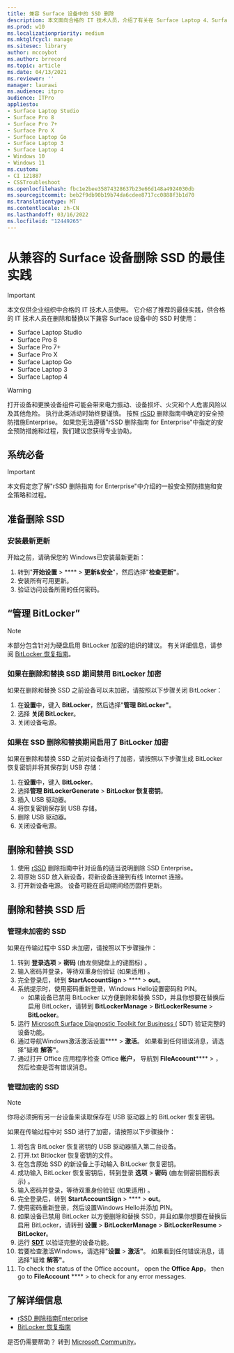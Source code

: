 ```yaml
---
title: 兼容 Surface 设备中的 SSD 删除
description: 本文面向合格的 IT 技术人员，介绍了有关在 Surface Laptop 4、Surface Laptop 3、Surface Pro 7+、Surface Pro X 和 Surface Laptop Go 中删除和替换 SSD 的建议最佳做法。
ms.prod: w10
ms.localizationpriority: medium
ms.mktglfcycl: manage
ms.sitesec: library
author: mccoybot
ms.author: brrecord
ms.topic: article
ms.date: 04/13/2021
ms.reviewer: ''
manager: laurawi
ms.audience: itpro
audience: ITPro
appliesto:
- Surface Laptop Studio
- Surface Pro 8
- Surface Pro 7+
- Surface Pro X
- Surface Laptop Go
- Surface Laptop 3
- Surface Laptop 4
- Windows 10
- Windows 11
ms.custom:
- CI 121887
- CSSTroubleshoot
ms.openlocfilehash: fbc1e2bee35874328637b23e66d148a4924030db
ms.sourcegitcommit: beb2f9db90b19b74da6cdee8717cc0888f3b1d70
ms.translationtype: MT
ms.contentlocale: zh-CN
ms.lasthandoff: 03/16/2022
ms.locfileid: "12449265"
---
```

# <a name="best-practices-for-ssd-removal-from-compatible-surface-devices"></a>从兼容的 Surface 设备删除 SSD 的最佳实践

> [!IMPORTANT]
> 本文仅供企业组织中合格的 IT 技术人员使用。 它介绍了推荐的最佳实践，供合格的 IT 技术人员在删除和替换以下兼容 Surface 设备中的 SSD 时使用：

- Surface Laptop Studio
- Surface Pro 8
- Surface Pro 7+
- Surface Pro X
- Surface Laptop Go
- Surface Laptop 3
- Surface Laptop 4

> [!WARNING]
> 打开设备和更换设备组件可能会带来电力振动、设备损坏、火灾和个人危害风险以及其他危险。  执行此类活动时始终要谨慎。 按照 [rSSD](https://www.microsoft.com/download/100440) 删除指南中确定的安全预防措施Enterprise。 如果您无法遵循"rSSD 删除指南 for Enterprise"中指定的安全预防措施和过程，我们建议您获得专业协助。

## <a name="prerequisites"></a>系统必备

> [!IMPORTANT]
> 本文假定您了解"rSSD 删除指南 for Enterprise"中介绍的一般安全预防措施和安全策略和过程。

## <a name="prepare-for-ssd-removal"></a>准备删除 SSD

### <a name="install-the-latest-updates"></a>安装最新更新

开始之前，请确保您的 Windows已安装最新更新：

1. 转到"**开始设置** > **** > **更新&安全**"，然后选择"**检查更新"**。
2. 安装所有可用更新。
3. 验证访问设备所需的任何密码。  

## <a name="manage-bitlocker"></a>“管理 BitLocker”

> [!NOTE]
> 本部分包含针对为硬盘启用 BitLocker 加密的组织的建议。 有关详细信息，请参阅  [BitLocker 恢复指南](/windows/security/information-protection/bitlocker/bitlocker-recovery-guide-plan)。

### <a name="if-bitlocker-encryption-is-disabled-during-ssd-removal-and-replacement"></a>如果在删除和替换 SSD 期间禁用 BitLocker 加密

如果在删除和替换 SSD 之前设备可以未加密，请按照以下步骤关闭 BitLocker：

1. 在**设置**中，键入 **BitLocker**，然后选择"**管理 BitLocker"**。
2. 选择 **关闭 BitLocker**。
3. 关闭设备电源。

### <a name="if-bitlocker-encryption-is-enabled-during-ssd-removal-and-replacement"></a>如果在 SSD 删除和替换期间启用了 BitLocker 加密

如果在删除和替换 SSD 之前对设备进行了加密，请按照以下步骤生成 BitLocker 恢复密钥并将其保存到 USB 存储：

1. 在**设置**中，键入 **BitLocker**。
2. 选择**管理 BitLockerGenerate** > **BitLocker 恢复密钥**。
2. 插入 USB 驱动器。
4. 将恢复密钥保存到 USB 存储。  
5. 删除 USB 驱动器。  
6. 关闭设备电源。

## <a name="remove-and-replace-ssd"></a>删除和替换 SSD

1. 使用 [rSSD](https://www.microsoft.com/download/100440) 删除指南中针对设备的适当说明删除 SSD Enterprise。
2. 将原始 SSD 放入新设备，将新设备连接到有线 Internet 连接。
3. 打开新设备电源。 设备可能在启动期间经历固件更新。  

## <a name="after-ssd-removal-and-replacement"></a>删除和替换 SSD 后

### <a name="manage-unencrypted-ssds"></a>管理未加密的 SSD

如果在传输过程中 SSD 未加密，请按照以下步骤操作：

1. 转到 **登录选项** > **密码** (由左侧键盘上的键图标) 。  
2. 输入密码并登录，等待双重身份验证 (如果适用) 。
3. 完全登录后，转到 **StartAccountSign** > **** >  **out**。  
4. 系统提示时，使用密码重新登录，Windows Hello设置密码和 PIN。
    - 如果设备已禁用 BitLocker 以方便删除和替换 SSD，并且你想要在替换后启用 BitLocker，请转到 **BitLockerManage** >  **BitLockerResume** >  **BitLocker**。  
6. 运行 [Microsoft Surface Diagnostic Toolkit for Business (](surface-diagnostic-toolkit-for-business-intro.md) SDT) 验证完整的设备功能。  
7. 通过导航Windows激活激活设置**** > **激活**。  如果看到任何错误消息，请选择"疑难 **解答"**。
8. 通过打开 Office 应用程序检查 Office **帐户，** 导航到 **FileAccount****** > ，然后检查是否有错误消息。  

### <a name="managing-encrypted-ssds"></a>管理加密的 SSD

> [!NOTE]
> 你将必须拥有另一台设备来读取保存在 USB 驱动器上的 BitLocker 恢复密钥。

如果在传输过程中对 SSD 进行了加密，请按照以下步骤操作：

1. 将包含 BitLocker 恢复密钥的 USB 驱动器插入第二台设备。
2. 打开.txt Bitlocker 恢复密钥的文件。
3. 在包含原始 SSD 的新设备上手动输入 BitLocker 恢复密钥。  
4. 成功输入 BitLocker 恢复密钥后，转到登录 **选项** > **密码** (由左侧密钥图标表示) 。  
5. 输入密码并登录，等待双重身份验证 (如果适用) 。
6. 完全登录后，转到 **StartAccountSign** > **** >  **out**。  
7. 使用密码重新登录，然后设置Windows Hello并添加 PIN。
8. 如果设备已禁用 BitLocker 以方便删除和替换 SSD，并且如果你想要在替换后启用 BitLocker，请转到 **设置** > **BitLockerManage** >  **BitLockerResume** >  **BitLocker**。  
9. 运行 **[SDT](surface-diagnostic-toolkit-for-business-intro.md)** 以验证完整的设备功能。  
10. 若要检查激活Windows，请选择"**设置** > **激活"**。  如果看到任何错误消息，请选择"疑难 **解答"**。
11. To check the status of the Office account， open the **Office App**， then go to **FileAccount** **** >  to check for any error messages.

## <a name="learn-more"></a>了解详细信息

- [rSSD 删除指南Enterprise](https://www.microsoft.com/download/100440)
- [BitLocker 恢复指南](/windows/security/information-protection/bitlocker/bitlocker-recovery-guide-plan)

是否仍需要帮助？ 转到 [Microsoft Community](https://answers.microsoft.com/)。

